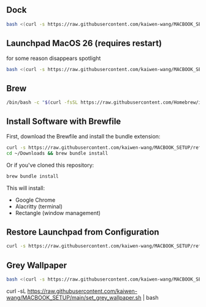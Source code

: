 ## Dock

```bash
bash <(curl -s https://raw.githubusercontent.com/kaiwen-wang/MACBOOK_SETUP/refs/heads/main/macos_setup.sh)
```

## Launchpad MacOS 26 (requires restart)

for some reason disappears spotlight

```bash
bash <(curl -s https://raw.githubusercontent.com/kaiwen-wang/MACBOOK_SETUP/refs/heads/main/re_enable_launchpad.sh)
```


## Brew

```bash
/bin/bash -c "$(curl -fsSL https://raw.githubusercontent.com/Homebrew/install/HEAD/install.sh)"
```

## Install Software with Brewfile

First, download the Brewfile and install the bundle extension:

```bash
curl -s https://raw.githubusercontent.com/kaiwen-wang/MACBOOK_SETUP/refs/heads/main/Brewfile -o ~/Downloads/Brewfile
cd ~/Downloads && brew bundle install
```

Or if you've cloned this repository:

```bash
brew bundle install
```

This will install:
- Google Chrome
- Alacritty (terminal)
- Rectangle (window management)

## Restore Launchpad from Configuration

```bash
curl -s https://raw.githubusercontent.com/kaiwen-wang/MACBOOK_SETUP/refs/heads/main/tests-MacBook-Air.yml -o /tmp/launchpad-config.yml && lporg load --config /tmp/launchpad-config.yml
```

## Grey Wallpaper

```bash
bash <(curl -s https://raw.githubusercontent.com/kaiwen-wang/MACBOOK_SETUP/refs/heads/main/set_grey_wallpaper.sh)
```

curl -sL https://raw.githubusercontent.com/kaiwen-wang/MACBOOK_SETUP/main/set_grey_wallpaper.sh | bash
